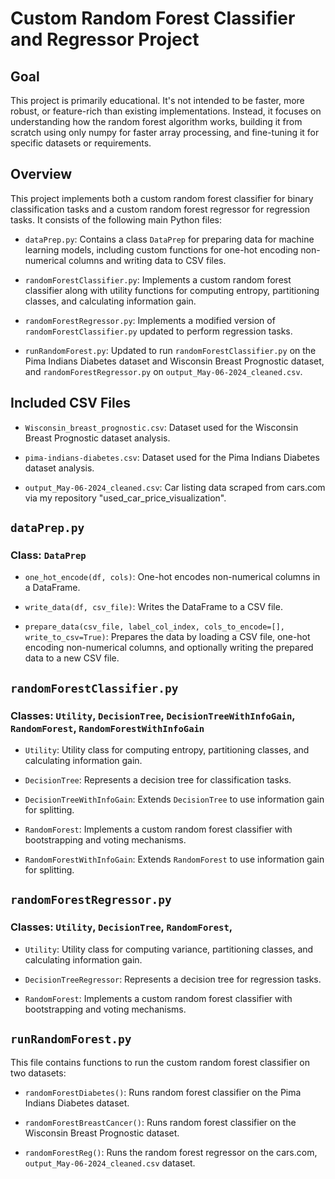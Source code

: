 # Custom Random Forest Classifier and Regressor Project

## Goal

This project is primarily educational. It's not intended to be faster, more robust, or feature-rich than existing implementations. Instead, it focuses on understanding how the random forest algorithm works, building it from scratch using only numpy for faster array processing, and fine-tuning it for specific datasets or requirements.

## Overview

This project implements both a custom random forest classifier for binary classification tasks and a custom random forest regressor for regression tasks. It consists of the following main Python files:

- `dataPrep.py`: Contains a class `DataPrep` for preparing data for machine learning models, including custom functions for one-hot encoding non-numerical columns and writing data to CSV files.
  
- `randomForestClassifier.py`: Implements a custom random forest classifier along with utility functions for computing entropy, partitioning classes, and calculating information gain.
  
- `randomForestRegressor.py`: Implements a modified version of `randomForestClassifier.py` updated to perform regression tasks.

- `runRandomForest.py`: Updated to run `randomForestClassifier.py` on the Pima Indians Diabetes dataset and Wisconsin Breast Prognostic dataset, and `randomForestRegressor.py` on `output_May-06-2024_cleaned.csv`.

## Included CSV Files

- `Wisconsin_breast_prognostic.csv`: Dataset used for the Wisconsin Breast Prognostic dataset analysis.
  
- `pima-indians-diabetes.csv`: Dataset used for the Pima Indians Diabetes dataset analysis.

- `output_May-06-2024_cleaned.csv`: Car listing data scraped from cars.com via my repository "used_car_price_visualization".

## `dataPrep.py`

### Class: `DataPrep`

- `one_hot_encode(df, cols)`: One-hot encodes non-numerical columns in a DataFrame.
  
- `write_data(df, csv_file)`: Writes the DataFrame to a CSV file.
  
- `prepare_data(csv_file, label_col_index, cols_to_encode=[], write_to_csv=True)`: Prepares the data by loading a CSV file, one-hot encoding non-numerical columns, and optionally writing the prepared data to a new CSV file.

## `randomForestClassifier.py`

### Classes: `Utility`, `DecisionTree`, `DecisionTreeWithInfoGain`, `RandomForest`, `RandomForestWithInfoGain`

- `Utility`: Utility class for computing entropy, partitioning classes, and calculating information gain.
  
- `DecisionTree`: Represents a decision tree for classification tasks.
  
- `DecisionTreeWithInfoGain`: Extends `DecisionTree` to use information gain for splitting.
  
- `RandomForest`: Implements a custom random forest classifier with bootstrapping and voting mechanisms.
  
- `RandomForestWithInfoGain`: Extends `RandomForest` to use information gain for splitting.

## `randomForestRegressor.py`

### Classes: `Utility`, `DecisionTree`, `RandomForest`,

- `Utility`: Utility class for computing variance, partitioning classes, and calculating information gain.
  
- `DecisionTreeRegressor`: Represents a decision tree for regression tasks.
    
- `RandomForest`: Implements a custom random forest classifier with bootstrapping and voting mechanisms.
  

## `runRandomForest.py`

This file contains functions to run the custom random forest classifier on two datasets:

- `randomForestDiabetes()`: Runs random forest classifier on the Pima Indians Diabetes dataset.
  
- `randomForestBreastCancer()`: Runs random forest classifier on the Wisconsin Breast Prognostic dataset.

- `randomForestReg()`: Runs the random forest regressor on the cars.com, `output_May-06-2024_cleaned.csv` dataset.

